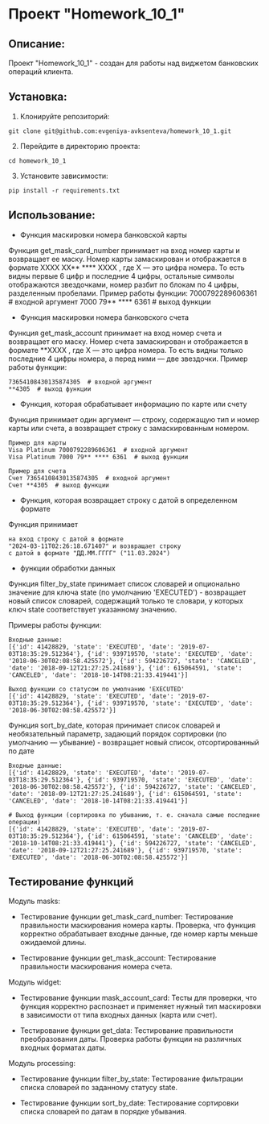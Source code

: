 # Проект "Homework_10_1"

## Описание:

Проект "Homework_10_1" - создан для работы над виджетом банковских операций клиента. 

## Установка:

1. Клонируйте репозиторий:
```
git clone git@github.com:evgeniya-avksenteva/homework_10_1.git
```

2. Перейдите в директорию проекта:
```
cd homework_10_1
```

3. Установите зависимости:
```
pip install -r requirements.txt
```

## Использование:

- Функция маскировки номера банковской карты

Функция get_mask_card_number принимает на вход номер карты и возвращает ее маску. Номер карты замаскирован и отображается в формате 
XXXX XX** **** XXXX
, где X — это цифра номера. То есть видны первые 6 цифр и последние 4 цифры, остальные символы отображаются звездочками, номер разбит по блокам по 4 цифры, разделенным пробелами. Пример работы функции:
7000792289606361     # входной аргумент
7000 79** **** 6361  # выход функции

- Функция маскировки номера банковского счета

Функция get_mask_account принимает на вход номер счета и возвращает его маску. Номер счета замаскирован и отображается в формате 
**XXXX
, где X — это цифра номера. То есть видны только последние 4 цифры номера, а перед ними — две звездочки. Пример работы функции:
```
73654108430135874305  # входной аргумент
**4305  # выход функции
```

- Функция, которая обрабатывает информацию по карте или счету

Функция принимает один аргумент — строку, содержащую тип и
номер карты или счета, а возвращает строку с замаскированным номером.

```
Пример для карты
Visa Platinum 7000792289606361  # входной аргумент
Visa Platinum 7000 79** **** 6361  # выход функции

Пример для счета
Счет 73654108430135874305  # входной аргумент
Счет **4305  # выход функции
```

- Функция, которая возвращает строку с датой в определенном формате

Функция принимает 
```
на вход строку с датой в формате 
"2024-03-11T02:26:18.671407" и возвращает строку 
с датой в формате "ДД.ММ.ГГГГ" ("11.03.2024")
```

- функции обработки данных 

Функция filter_by_state принимает список словарей и опционально значение для ключа 
state (по умолчанию 'EXECUTED') - возвращает новый список словарей, содержащий только те словари, у которых ключ 
state соответствует указанному значению.

Примеры работы функции: 
```
Входные данные:
[{'id': 41428829, 'state': 'EXECUTED', 'date': '2019-07-03T18:35:29.512364'}, {'id': 939719570, 'state': 'EXECUTED', 'date': '2018-06-30T02:08:58.425572'}, {'id': 594226727, 'state': 'CANCELED', 'date': '2018-09-12T21:27:25.241689'}, {'id': 615064591, 'state': 'CANCELED', 'date': '2018-10-14T08:21:33.419441'}]

Выход функции со статусом по умолчанию 'EXECUTED'
[{'id': 41428829, 'state': 'EXECUTED', 'date': '2019-07-03T18:35:29.512364'}, {'id': 939719570, 'state': 'EXECUTED', 'date': '2018-06-30T02:08:58.425572'}]
```

Функция sort_by_date, которая принимает список словарей и необязательный параметр, задающий порядок сортировки (по умолчанию — убывание) - возвращает новый список, отсортированный по дате

```
Входные данные:
[{'id': 41428829, 'state': 'EXECUTED', 'date': '2019-07-03T18:35:29.512364'}, {'id': 939719570, 'state': 'EXECUTED', 'date': '2018-06-30T02:08:58.425572'}, {'id': 594226727, 'state': 'CANCELED', 'date': '2018-09-12T21:27:25.241689'}, {'id': 615064591, 'state': 'CANCELED', 'date': '2018-10-14T08:21:33.419441'}]

# Выход функции (сортировка по убыванию, т. е. сначала самые последние операции)
[{'id': 41428829, 'state': 'EXECUTED', 'date': '2019-07-03T18:35:29.512364'}, {'id': 615064591, 'state': 'CANCELED', 'date': '2018-10-14T08:21:33.419441'}, {'id': 594226727, 'state': 'CANCELED', 'date': '2018-09-12T21:27:25.241689'}, {'id': 939719570, 'state': 'EXECUTED', 'date': '2018-06-30T02:08:58.425572'}]
```

## Тестирование функций
Модуль masks:
- Тестирование функции get_mask_card_number:
Тестирование правильности маскирования номера карты.
Проверка, что функция корректно обрабатывает входные данные, где номер карты меньше ожидаемой длины.

- Тестирование функции get_mask_account:
Тестирование правильности маскирования номера счета.


Модуль widget:  
- Тестирование функции mask_account_card:
Тесты для проверки, что функция корректно распознает и применяет нужный тип маскировки в зависимости от типа входных данных (карта или счет).

- Тестирование функции get_data:
Тестирование правильности преобразования даты.
Проверка работы функции на различных входных форматах даты.

Модуль processing:  
- Тестирование функции filter_by_state:
Тестирование фильтрации списка словарей по заданному статусу state.

- Тестирование функции sort_by_date:
Тестирование сортировки списка словарей по датам в порядке убывания.
